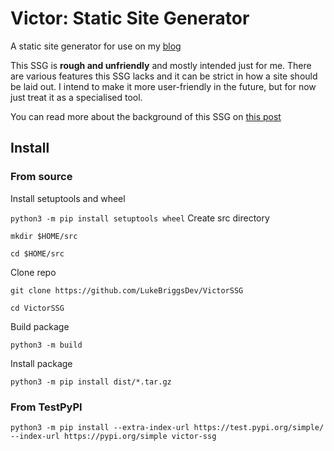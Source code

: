 # Victor: Static Site Generator
A static site generator for use on my [blog](https://lukebriggs.dev)

This SSG is **rough and unfriendly** and mostly intended just for me. 
There are various features this SSG lacks and it can be strict in how a site should be laid out.
I intend to make it more user-friendly in the future, but for now just treat it as a specialised tool.

You can read more about the background of this SSG on [this post](https://www.lukebriggs.dev/posts/shiny-new-things/#new-site)

## Install
### From source
Install setuptools and wheel

`python3 -m pip install setuptools wheel`
Create src directory

`mkdir $HOME/src`

`cd $HOME/src`

Clone repo

`git clone https://github.com/LukeBriggsDev/VictorSSG`

`cd VictorSSG`

Build package

`python3 -m build`

Install package

`python3 -m pip install dist/*.tar.gz`

### From TestPyPI

`python3 -m pip install --extra-index-url https://test.pypi.org/simple/ --index-url https://pypi.org/simple victor-ssg`